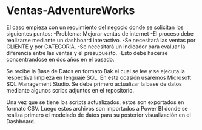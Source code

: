 # Ventas-AdventureWorks

El caso empieza con un requimiento del negocio donde se solicitan los siguientes puntos:
-Problema: Mejorar ventas de internet
-El proceso debe realizarse mediante un dashboard interactivo.
-Se necesitará las ventas por CLIENTE y por CATEGORIA.
-Se necesitará un indicador para evaluar la diferencia entre las ventas y el presupuesto.
-Esto debe hacerse concentrandose en dos años en el pasado.


Se recibe la Base de Datos en formato Bak el cual se lee y se ejecuta la respectiva limpieza en lenguaje SQL. 
En esta ocasión usaremos Microsoft SQL Management Studio.
Se debe primero actualizar la base de datos mediante algunos scribs adjuntos en el repositorio.

Una vez que se tiene los scripts actualizados, estos son exportados en formato CSV.
Luego estos archivos son importados a Power BI donde se realiza primero el modelado de datos para su 
posterior visualización en el Dashboard.


